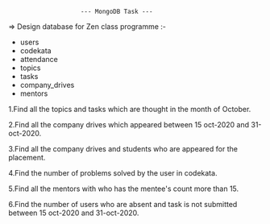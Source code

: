                         --- MongoDB Task ---

=> Design database for Zen class programme :-

 * users
 * codekata
 * attendance
 * topics
 * tasks
 * company_drives
 * mentors

1.Find all the topics and tasks which are thought in the month of October.

2.Find all the company drives which appeared between 15 oct-2020 and 31-oct-2020.

3.Find all the company drives and students who are appeared for the placement.

4.Find the number of problems solved by the user in codekata.

5.Find all the mentors with who has the mentee's count more than 15.

6.Find the number of users who are absent and task is not submitted  between 15 oct-2020 and 31-oct-2020.
